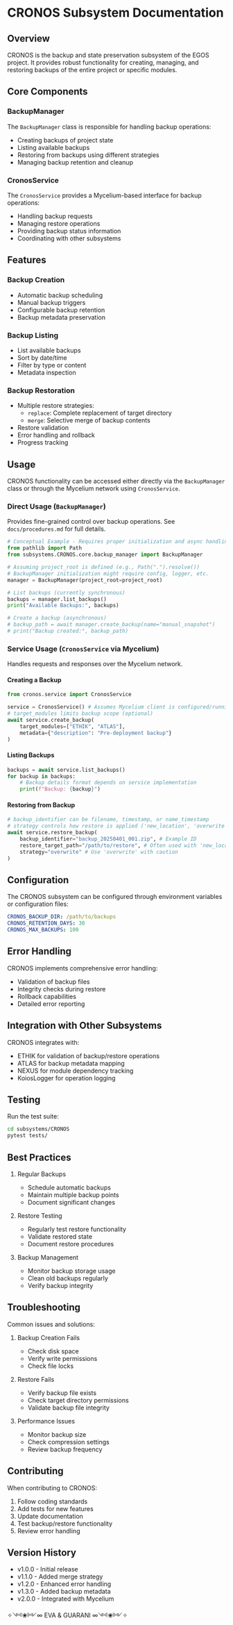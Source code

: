 # CRONOS Subsystem Documentation

## Overview

CRONOS is the backup and state preservation subsystem of the EGOS project. It provides robust functionality for creating, managing, and restoring backups of the entire project or specific modules.

## Core Components

### BackupManager

The `BackupManager` class is responsible for handling backup operations:

- Creating backups of project state
- Listing available backups
- Restoring from backups using different strategies
- Managing backup retention and cleanup

### CronosService

The `CronosService` provides a Mycelium-based interface for backup operations:

- Handling backup requests
- Managing restore operations
- Providing backup status information
- Coordinating with other subsystems

## Features

### Backup Creation
- Automatic backup scheduling
- Manual backup triggers
- Configurable backup retention
- Backup metadata preservation

### Backup Listing
- List available backups
- Sort by date/time
- Filter by type or content
- Metadata inspection

### Backup Restoration
- Multiple restore strategies:
  - `replace`: Complete replacement of target directory
  - `merge`: Selective merge of backup contents
- Restore validation
- Error handling and rollback
- Progress tracking

## Usage

CRONOS functionality can be accessed either directly via the `BackupManager` class or through the Mycelium network using `CronosService`.

### Direct Usage (`BackupManager`)

Provides fine-grained control over backup operations. See `docs/procedures.md` for full details.

```python
# Conceptual Example - Requires proper initialization and async handling
from pathlib import Path
from subsystems.CRONOS.core.backup_manager import BackupManager

# Assuming project_root is defined (e.g., Path(".").resolve())
# BackupManager initialization might require config, logger, etc.
manager = BackupManager(project_root=project_root)

# List backups (currently synchronous)
backups = manager.list_backups()
print("Available Backups:", backups)

# Create a backup (asynchronous)
# backup_path = await manager.create_backup(name="manual_snapshot")
# print("Backup created:", backup_path)
```

### Service Usage (`CronosService` via Mycelium)

Handles requests and responses over the Mycelium network.

#### Creating a Backup

```python
from cronos.service import CronosService

service = CronosService() # Assumes Mycelium client is configured/running
# target_modules limits backup scope (optional)
await service.create_backup(
    target_modules=["ETHIK", "ATLAS"],
    metadata={"description": "Pre-deployment backup"}
)
```

#### Listing Backups

```python
backups = await service.list_backups()
for backup in backups:
    # Backup details format depends on service implementation
    print(f"Backup: {backup}")
```

#### Restoring from Backup

```python
# backup_identifier can be filename, timestamp, or name_timestamp
# strategy controls how restore is applied ('new_location', 'overwrite')
await service.restore_backup(
    backup_identifier="backup_20250401_001.zip", # Example ID
    restore_target_path="/path/to/restore", # Often used with 'new_location'
    strategy="overwrite" # Use 'overwrite' with caution
)
```

## Configuration

The CRONOS subsystem can be configured through environment variables or configuration files:

```yaml
CRONOS_BACKUP_DIR: /path/to/backups
CRONOS_RETENTION_DAYS: 30
CRONOS_MAX_BACKUPS: 100
```

## Error Handling

CRONOS implements comprehensive error handling:

- Validation of backup files
- Integrity checks during restore
- Rollback capabilities
- Detailed error reporting

## Integration with Other Subsystems

CRONOS integrates with:

- ETHIK for validation of backup/restore operations
- ATLAS for backup metadata mapping
- NEXUS for module dependency tracking
- KoiosLogger for operation logging

## Testing

Run the test suite:

```bash
cd subsystems/CRONOS
pytest tests/
```

## Best Practices

1. Regular Backups
   - Schedule automatic backups
   - Maintain multiple backup points
   - Document significant changes

2. Restore Testing
   - Regularly test restore functionality
   - Validate restored state
   - Document restore procedures

3. Backup Management
   - Monitor backup storage usage
   - Clean old backups regularly
   - Verify backup integrity

## Troubleshooting

Common issues and solutions:

1. Backup Creation Fails
   - Check disk space
   - Verify write permissions
   - Check file locks

2. Restore Fails
   - Verify backup file exists
   - Check target directory permissions
   - Validate backup file integrity

3. Performance Issues
   - Monitor backup size
   - Check compression settings
   - Review backup frequency

## Contributing

When contributing to CRONOS:

1. Follow coding standards
2. Add tests for new features
3. Update documentation
4. Test backup/restore functionality
5. Review error handling

## Version History

- v1.0.0 - Initial release
- v1.1.0 - Added merge strategy
- v1.2.0 - Enhanced error handling
- v1.3.0 - Added backup metadata
- v2.0.0 - Integrated with Mycelium

✧༺❀༻∞ EVA & GUARANI ∞༺❀༻✧
